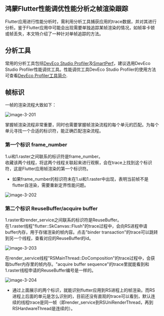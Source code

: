 ##  鸿蒙Flutter性能调优性能分析之帧渲染跟踪

Flutter应用进行性能分析时，需利用分析工具捕获应用的trace数据，并对其进行分析。鉴于Flutter应用中可能会出现需要单独追踪某帧渲染的情况，如帧率卡顿或帧丢失，本文特介绍了一种针对单帧追踪的方法。   


## 分析工具
常用的分析工具包括[DevEco Studio Profiler](https://developer.huawei.com/consumer/cn/download/)及[SmartPerf](https://gitee.com/openharmony-sig/smartperf)，建议选用DevEco Studio Profiler性能调优工具。性能调优工具DevEco Studio Profiler的使用方法可查看[DevEco Profiler工具简介](https://developer.huawei.com/consumer/cn/doc/harmonyos-guides-V5/deep-recording-V5).


## 帧标识
一帧的渲染流程大致如下：

![image-3-201](https://p.ipic.vip/vnhk7j.png)

掌握帧渲染流程非常重要，同时也需要掌握帧渲染流程的每个单元的匹配。为每个单元寻找一个合适的标识符，能正确匹配渲染流程。

### 第一个标识 frame_number
1.ui和1.raster之间联系的标识符是frame_number。  
收藏该两个线程，将这两个线程关联起来进行观察，会在trace上找到这个标识符，这是Flutter应用帧渲染的第一个标识符。  

- 如果frame_number的标识符未在1.ui和1.raster中出现，表明当前帧不是flutter自渲染，需要重新定界性能问题。



![image-3-202](https://p.ipic.vip/wemh64.png)

### 第二个标识 ReuseBuffer/acquire buffer

1.raster和render_service之间联系的标识符是ReuseBuffer。  
在1.raster线程"flutter::SkCanvas::Flush"的trace过程中，会向RS进程申请buffer内存，用于存储渲染的帧内容。点击"binder transaction"的trace可以跳转到另一个线程，查看对应的ReuseBuffer的id。

![image-3-203](https://p.ipic.vip/xsvlq5.png)


在render_service线程"RSMainThread::DoComposition"的trace过程中，会获取buffer内存里的帧内存。"acquire buffer sequence"的trace里就能看到和1.raster线程申请的ReuseBuffer编号是一样的。

![image-3-204](https://p.ipic.vip/xspzep.png)



- 通过上面展示的两个标识，就能识别flutter应用到RS进程上的帧渲染。而RS进程上后面的单元是怎么识别的，目前还没有直观的trace可以看到，默认连续的线程trace是同一帧（即render_service到RSUniRenderThread，再到RSHardwareThread是连续的）。